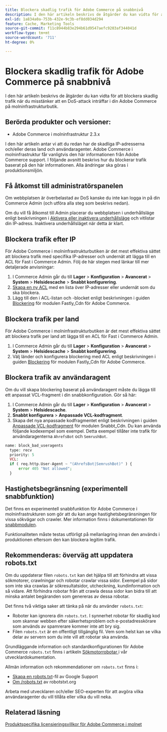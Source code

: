 ```yaml
---
title: Blockera skadlig trafik för Adobe Commerce på snabbnivå
description: I den här artikeln beskrivs de åtgärder du kan vidta för att blockera skadlig trafik när du misstänker att en DoS-attack inträffar i din Adobe Commerce på molninfrastrukturbutik.
exl-id: 1a834a0a-753b-432e-9c3b-ef8dd034d294
feature: Cache, Marketing Tools
source-git-commit: f11c8944b83e294b61d9547aefc9203af344041d
workflow-type: tm+mt
source-wordcount: '711'
ht-degree: 0%

---
```


# Blockera skadlig trafik för Adobe Commerce på snabbnivå

I den här artikeln beskrivs de åtgärder du kan vidta för att blockera skadlig trafik när du misstänker att en DoS-attack inträffar i din Adobe Commerce på molninfrastrukturbutik.

## Berörda produkter och versioner:

* Adobe Commerce i molninfrastruktur 2.3.x

I den här artikeln antar vi att du redan har de skadliga IP-adresserna och/eller deras land och användaragenter. Adobe Commerce i molninfrastruktur får vanligtvis den här informationen från Adobe Commerce support. I följande avsnitt beskrivs hur du blockerar trafik baserat på den här informationen. Alla ändringar ska göras i produktionsmiljön.

## Få åtkomst till administratörspanelen

Om webbplatsen är överbelastad av DoS kanske du inte kan logga in på din Commerce Admin (och utföra alla steg som beskrivs nedan).

Om du vill få åtkomst till Admin placerar du webbplatsen i underhållsläge enligt beskrivningen i [Aktivera eller inaktivera underhållsläge](https://devdocs.magento.com/guides/v2.4/install-gde/install/cli/install-cli-subcommands-maint.html#instgde-cli-maint) och vitlistar din IP-adress. Inaktivera underhållsläget när detta är klart.

## Blockera trafik efter IP

För Adobe Commerce i molninfrastrukturbutiken är det mest effektiva sättet att blockera trafik med specifika IP-adresser och undernät att lägga till en ACL för Fast i Commerce Admin. Följ de här stegen med länkar till mer detaljerade anvisningar:

1. I Commerce Admin går du till **Lager** > **Konfiguration** > **Avancerat** > **System** > **Helsidescache** > **Snabbt konfigurering**.
1. [Skapa en ny ACL](https://github.com/fastly/fastly-magento2/blob/master/Documentation/Guides/ACL.md) med en lista över IP-adresser eller undernät som du ska blockera.
1. Lägg till den i ACL-listan och -blocket enligt beskrivningen i guiden [Blockering](https://github.com/fastly/fastly-magento2/blob/master/Documentation/Guides/BLOCKING.md) för modulen Fastly\_Cdn för Adobe Commerce.

## Blockera trafik per land

För Adobe Commerce i molninfrastrukturbutiken är det mest effektiva sättet att blockera trafik per land att lägga till en ACL för Fast i Commerce Admin.

1. I Commerce Admin går du till **Lager** > **Konfiguration** > **Avancerat** > **System** > **Helsidescache** > **Snabbt konfigurering**.
1. Välj länder och konfigurera blockering med ACL enligt beskrivningen i guiden [Blockering](https://github.com/fastly/fastly-magento2/blob/master/Documentation/Guides/BLOCKING.md) för modulen Fastly\_Cdn för Adobe Commerce.

## Blockera trafik av användaragent

Om du vill skapa blockering baserat på användaragent måste du lägga till ett anpassat VCL-fragment i din snabbkonfiguration. Gör så här:

1. I Commerce Admin går du till **Lager** > **Konfiguration** > **Avancerat** > **System** > **Helsidescache**.
1. **Snabbt konfigurera** > **Anpassade VCL-kodfragment**.
1. Skapa det nya anpassade kodfragmentet enligt beskrivningen i guiden [Anpassade VCL-kodfragment](https://github.com/fastly/fastly-magento2/blob/master/Documentation/Guides/CUSTOM-VCL-SNIPPETS.md) för modulen Snabbt\_Cdn. Du kan använda följande kodexempel som exempel. Detta exempel tillåter inte trafik för användaragenterna `AhrefsBot` och `SemrushBot`.

```php
name: block_bad_useragents
  type: recv
  priority: 5
  VCL:
  if ( req.http.User-Agent ~ "(AhrefsBot|SemrushBot)" ) {
      error 405 "Not allowed";
  }
```

## Hastighetsbegränsning (experimentell snabbfunktion)

Det finns en experimentell snabbfunktion för Adobe Commerce i molninfrastrukturen som gör att du kan ange hastighetsbegränsningen för vissa sökvägar och crawler. Mer information finns i dokumentationen för [snabbmodulen](https://github.com/fastly/fastly-magento2/blob/master/Documentation/Guides/RATE-LIMITING.md).

Funktionaliteten måste testas utförligt på mellanlagring innan den används i produktionen eftersom den kan blockera legitim trafik.

## Rekommenderas: överväg att uppdatera robots.txt

Om du uppdaterar filen `robots.txt` kan det hjälpa till att förhindra att vissa sökmotorer, crawlningar och robotar crawlar vissa sidor. Exempel på sidor som inte ska crawlas är sökresultatsidor, utcheckning, kundinformation och så vidare. Att förhindra robotar från att crawla dessa sidor kan bidra till att minska antalet begäranden som genereras av dessa robotar.

Det finns två viktiga saker att tänka på när du använder `robots.txt`:

* Roboter kan ignorera din `robots.txt`. I synnerhet robotar för skadlig kod som skannar webben efter säkerhetsproblem och e-postadresskörare som används av spamrerare kommer inte att bry sig.
* Filen `robots.txt` är en offentligt tillgänglig fil. Vem som helst kan se vilka delar av servern som du inte vill att robotar ska använda.

Grundläggande information och standardkonfigurationen för Adobe Commerce `robots.txt` finns i artikeln [ Sökmotorrobotar ](https://docs.magento.com/m2/ee/user_guide/marketing/search-engine-robots.html) i vår utvecklardokumentation.

Allmän information och rekommendationer om `robots.txt` finns i:

* [Skapa en robots.txt](https://developers.google.com/search/docs/advanced/robots/create-robots-txt)-fil av Google Support
* [Om /robots.txt](https://www.robotstxt.org/robotstxt.html) av robotstxt.org

Arbeta med utvecklaren och/eller SEO-experten för att avgöra vilka användaragenter du vill tillåta eller vilka du vill neka.

## Relaterad läsning

[Produktspecifika licensieringsvillkor för Adobe Commerce i molnet](https://www.adobe.com/content/dam/cc/en/legal/terms/enterprise/pdfs/PSLT-AdobeCommerceCloud-WW-2023v1.pdf)
